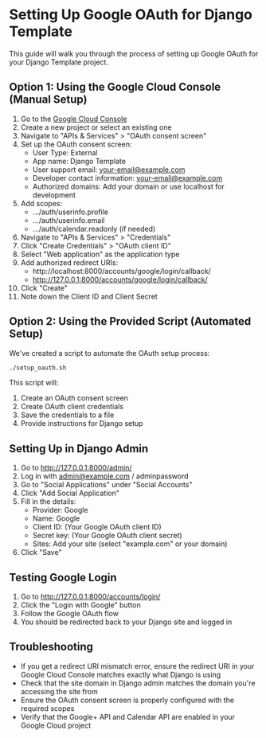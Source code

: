 # Setting Up Google OAuth for Django Template

This guide will walk you through the process of setting up Google OAuth for your Django Template project.

## Option 1: Using the Google Cloud Console (Manual Setup)

1. Go to the [Google Cloud Console](https://console.cloud.google.com/)
2. Create a new project or select an existing one
3. Navigate to "APIs & Services" > "OAuth consent screen"
4. Set up the OAuth consent screen:
   - User Type: External
   - App name: Django Template
   - User support email: your-email@example.com
   - Developer contact information: your-email@example.com
   - Authorized domains: Add your domain or use localhost for development
5. Add scopes:
   - .../auth/userinfo.profile
   - .../auth/userinfo.email
   - .../auth/calendar.readonly (if needed)
6. Navigate to "APIs & Services" > "Credentials"
7. Click "Create Credentials" > "OAuth client ID"
8. Select "Web application" as the application type
9. Add authorized redirect URIs:
   - http://localhost:8000/accounts/google/login/callback/
   - http://127.0.0.1:8000/accounts/google/login/callback/
10. Click "Create"
11. Note down the Client ID and Client Secret

## Option 2: Using the Provided Script (Automated Setup)

We've created a script to automate the OAuth setup process:

```bash
./setup_oauth.sh
```

This script will:
1. Create an OAuth consent screen
2. Create OAuth client credentials
3. Save the credentials to a file
4. Provide instructions for Django setup

## Setting Up in Django Admin

1. Go to http://127.0.0.1:8000/admin/
2. Log in with admin@example.com / adminpassword
3. Go to "Social Applications" under "Social Accounts"
4. Click "Add Social Application"
5. Fill in the details:
   - Provider: Google
   - Name: Google
   - Client ID: (Your Google OAuth client ID)
   - Secret key: (Your Google OAuth client secret)
   - Sites: Add your site (select "example.com" or your domain)
6. Click "Save"

## Testing Google Login

1. Go to http://127.0.0.1:8000/accounts/login/
2. Click the "Login with Google" button
3. Follow the Google OAuth flow
4. You should be redirected back to your Django site and logged in

## Troubleshooting

- If you get a redirect URI mismatch error, ensure the redirect URI in your Google Cloud Console matches exactly what Django is using
- Check that the site domain in Django admin matches the domain you're accessing the site from
- Ensure the OAuth consent screen is properly configured with the required scopes
- Verify that the Google+ API and Calendar API are enabled in your Google Cloud project
